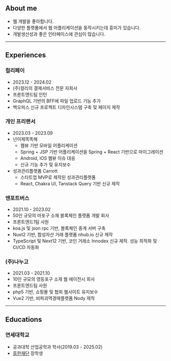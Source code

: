 ## About me

- 웹 개발을 좋아합니다.
- 다양한 플랫폼에서 웹 어플리케이션을 동작시키는데 흥미가 있습니다.
- 개발생산성과 좋은 인터페이스에 관심이 많습니다.

---

## Experiences

### **컬리페이**

- 2023.12 - 2024.02
- (주)컬리의 결제서비스 전문 자회사
- 프론트엔드팀 인턴
- GraphQL 기반의 BFF에 파일 업로드 기능 추가
- 백오피스 신규 프로젝트 디자인시스템 구축 및 페이지 제작

### 개인 프리랜서

- 2023.03 - 2023.09
- 넌이제똑똑해
  - 웹뷰 기반 모바일 어플리케이션
  - Spring + JSP 기반 어플리케이션을 Spring + React 기반으로 마이그레이션
  - Android, iOS 웹뷰 이슈 대응
  - 신규 기능 추가 및 유지보수
- 성과관리플랫폼 Carrott
  - 스타트업 MVP로 제작된 성과관리플랫폼
  - React, Chakra UI, Tanstack Query 기반 신규 제작

### 엔포트버스

- 2021.10 - 2023.02
- 50인 규모의 마포구 소재 블록체인 플랫폼 개발 회사
- 프론트엔드1팀 사원
- koa.js 및 json rpc 기반, 블록체인 중계 서버 구축
- Nuxt2 기반, 합성자산 거래 플랫폼 nhub.io 신규 제작
- TypeScript 및 Next12 기반, 코인 거래소 Innodex 신규 제작. 성능 최적화 및 CI/CD 자동화

### (주)나누고

- 2021.03 - 2021.10
- 10인 규모의 영등포구 소재 웹 에이전시 회사
- 프론트엔드팀 사원
- php5 기반, 쇼핑몰 및 협회 웹사이트 유지보수
- Vue2 기반, 비파괴역경매플랫폼 Nody 제작

---

## Educations

### 연세대학교

- 공과대학 산업공학과 학사(2019.03 - 2025.02)
- [흥한재단](https://heunghan.org/default/) 장학생
